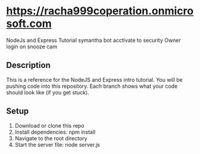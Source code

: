 # https://racha999coperation.onmicrosoft.com
NodeJs and Express Tutorial
symantha bot acctivate to security 
Owner login on snooze cam 
## Description

This is a reference for the NodeJS and Express intro tutorial. You will be pushing code into this repository. Each branch shows what your code should look like (if you get stuck).
## Setup

1. Download or clone this repo
2. Install dependencies: npm install
3. Navigate to the root directory
4. Start the server file: node server.js
